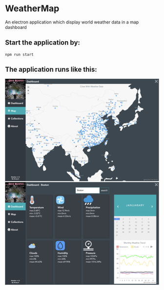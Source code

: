 # WeatherMap
 An electron application which display world weather data in a map dashboard
 
## Start the application by:
```
npm run start
```
## The application runs like this:

![map](./Images/map.png)
![dashboard](./Images/dashboard.png)
